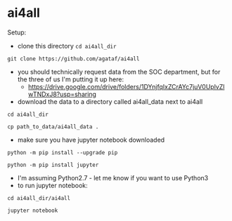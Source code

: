 # ai4all

Setup:
- clone this directory 
`cd ai4all_dir`

`git clone https://github.com/agataf/ai4all`
- you should technically request data from the SOC department, but for the three of us I'm putting it up here: 
  * https://drive.google.com/drive/folders/1DYnjfqIxZCrAYc7juV0UplvZlwTNDxJ8?usp=sharing
- download the data to a directory called ai4all_data next to ai4all

`cd ai4all_dir`

`cp path_to_data/ai4all_data .`

- make sure you have jupyter notebook downloaded

`python -m pip install --upgrade pip`

`python -m pip install jupyter`

- I'm assuming Python2.7 - let me know if you want to use Python3
- to run jupyter notebook:

`cd ai4all_dir/ai4all`

`jupyter notebook`
